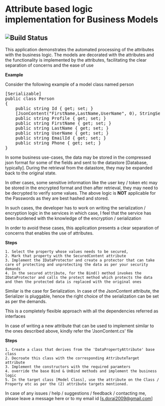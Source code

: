 # Attribute based logic implementation for Business Models

## <img src="https://ci.appveyor.com/api/projects/status/7jm59x8eivnyn39v?svg=true" alt="Build Status"></a>

This application demonstrates the automated processing of the attributes with the business logic. The models are decorated with the attributes and the functionality is implemented by the attributes, facilitating the clear separation of concerns and the ease of use

**Example**

Consider the following example of a model class named person
<pre>
[Serializable]
public class Person
{
    public string Id { get; set; }
    [JsonContent("FirstName,LastName,UserName", 0), StringSecureContent(1)]
    public string Profile { get; set; }
    public string FirstName { get; set; }
    public string LastName { get; set; }
    public string UserName { get; set; }
    public string EmailId { get; set; }
    public string Phone { get; set; }
}
</pre>

In some business use-cases, the data may be stored in the compressed json format for some of the fields and sent to the datastore [Database, typically].
During the retrieval from the datastore, they may be expanded back to the original state.

In other cases, some sensitive information like the user key / token etc may be stored in the encrypted format and then after retrieval, they may need to be decrypted to verify some values.
The above logic is **NOT** applicable for the Passwords as they are best hashed and stored.

In such cases, the developer has to work on writing the serialization / encryption logic in the services in which case, I feel that the service has been burdened with the knowledge of the encryption / serialization

In order to avoid these cases, this application presents a clear separation of concerns that enables the use of attributes. 

**Steps**
```
1. Select the property whose values needs to be secured,
2. Mark that property with the SecuredContent attribute
3. Implement the IDataProtector and create a protector that can take care of protecting and unprotecting the data as per your security demands
4. In the secured attribute, for the Bind() method invokes the IDataProtector and calls the protect method which protects the data and then the protected data is replaced with the original ones
```

Similar is the case for Serialization.
In case of the JsonContent attribute, the Serializer is pluggable, hence the right choice of the serialization can be set as per the demands.

This is a completely flexible approach with all the dependencies referred as interfaces

In case of writing a new attribute that can be used to implement similar to the ones described above, kindly refer the 'JsonContent.cs' file

**Steps**
```
1. Create a class that derives from the 'DataPropertyAttribute' base class
2. Decroate this class with the corresponding AttributeTarget attribute
3. Implement the constructors with the required paramters
4. override the base Bind & UnBind methods and implement the business logic
5. In the target class [Model Class], use the attribute on the Class / Property etc as per the (2) attribute targets mentioned.
```

In case of any issues / help / suggestions / feedback / contacting me, please leave a message here or to my email id [s.dorai2009@gmail.com]
